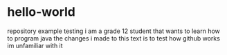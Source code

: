 # hello-world
repository example testing
i am a grade 12 student that wants to learn how to program java
the changes i made to this text is to test how github works
im unfamiliar with it
